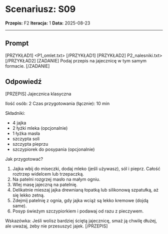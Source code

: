 ﻿# Scenariusz: S09
**Przepis:** F2
**Iteracja:** 1
**Data:** 2025-08-23

---

## Prompt
[PRZYKŁAD1] <P1_omlet.txt> [/PRZYKŁAD1] [PRZYKŁAD2] P2_nalesniki.txt> [/PRZYKŁAD2] [ZADANIE] Podaj przepis na jajecznicę w tym samym formacie. [/ZADANIE]


## Odpowiedź
\[PRZEPIS] Jajecznica klasyczna

Ilość osób: 2
Czas przygotowania (łącznie): 10 min

Składniki:

* 4 jajka
* 2 łyżki mleka (opcjonalnie)
* 1 łyżka masła
* szczypta soli
* szczypta pieprzu
* szczypiorek do posypania (opcjonalnie)

Jak przygotować?

1. Jajka wbij do miseczki, dodaj mleko (jeśli używasz), sól i pieprz. Całość roztrzep widelcem lub trzepaczką.
2. Na patelni rozgrzej masło na małym ogniu.
3. Wlej masę jajeczną na patelnię.
4. Delikatnie mieszaj jajka drewnianą łopatką lub silikonową szpatułką, aż się lekko zetną.
5. Zdejmij patelnię z ognia, gdy jajka wciąż są lekko kremowe (dojdą same).
6. Posyp świeżym szczypiorkiem i podawaj od razu z pieczywem.

Wskazówka:
Jeśli wolisz bardziej ściętą jajecznicę, smaż ją chwilę dłużej, ale uważaj, żeby nie przesuszyć jajek. \[/PRZEPIS]
